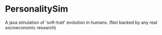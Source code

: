 # PersonalitySim
A java simulation of 'soft-trait' evolution in humans. (Not backed by any real socioeconomic research)
